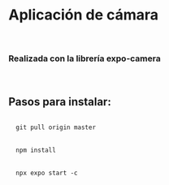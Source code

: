<h1>Aplicación de cámara</h1>
<br>
<h3>Realizada con la librería <strong>expo-camera</strong></h3>
<br>
<h2>Pasos para instalar:</h2>
<code>
  git pull origin master
</code>
<br>
<code>
  npm install
</code>
<br>
<code>
  npx expo start -c
</code>
